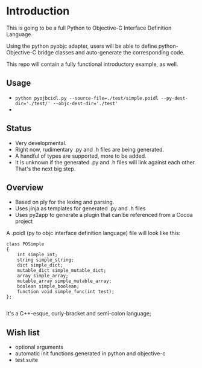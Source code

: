 # Introduction

This is going to be a full Python to Objective-C Interface Definition Language.

Using the python pyobjc adapter, users will be able to define python-Objective-C bridge classes and auto-generate the corresponding code.

This repo will contain a fully functional introductory example, as well.

## Usage
* `python pyojbcidl.py --source-file=./test/simple.poidl --py-dest-dir='./test/' --objc-dest-dir='./test'`
* 

## Status

* Very developmental. 
* Right now, rudimentary .py and .h files are being generated.
* A handful of types are supported, more to be added.
* It is unknown if the generated .py and .h files will link against each other. That's the next big step.

## Overview

* Based on ply for the lexing and parsing.
* Uses jinja as templates for generated .py and .h files
* Uses py2app to generate a plugin that can be referenced from a Cocoa project

A .poidl (py to objc interface definition language) file will look like this:

```
class POSimple
{
    int simple_int;
    string simple_string;
    dict simple_dict;
    mutable_dict simple_mutable_dict;
    array simple_array;
    mutable_array simple_mutable_array;
    boolean simple_boolean;
    function void simple_func(int test);
};
	
```

It's a C++-esque, curly-bracket and semi-colon language;

## Wish list
* optional arguments
* automatic init functions generated in python and objective-c
* test suite
